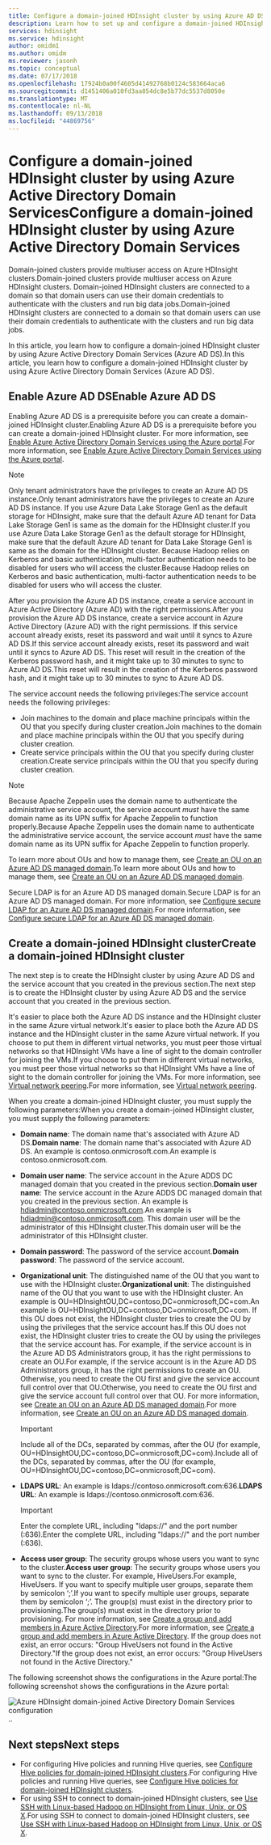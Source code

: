```yaml
---
title: Configure a domain-joined HDInsight cluster by using Azure AD DS
description: Learn how to set up and configure a domain-joined HDInsight cluster by using Azure Active Directory Domain Services
services: hdinsight
ms.service: hdinsight
author: omidm1
ms.author: omidm
ms.reviewer: jasonh
ms.topic: conceptual
ms.date: 07/17/2018
ms.openlocfilehash: 17924b0a00f4605d41492768b0124c583664aca6
ms.sourcegitcommit: d1451406a010fd3aa854dc8e5b77dc5537d8050e
ms.translationtype: MT
ms.contentlocale: nl-NL
ms.lasthandoff: 09/13/2018
ms.locfileid: "44869756"
---
```

# <a name="configure-a-domain-joined-hdinsight-cluster-by-using-azure-active-directory-domain-services"></a><span data-ttu-id="c3022-103">Configure a domain-joined HDInsight cluster by using Azure Active Directory Domain Services</span><span class="sxs-lookup"><span data-stu-id="c3022-103">Configure a domain-joined HDInsight cluster by using Azure Active Directory Domain Services</span></span>

<span data-ttu-id="c3022-104">Domain-joined clusters provide multiuser access on Azure HDInsight clusters.</span><span class="sxs-lookup"><span data-stu-id="c3022-104">Domain-joined clusters provide multiuser access on Azure HDInsight clusters.</span></span> <span data-ttu-id="c3022-105">Domain-joined HDInsight clusters are connected to a domain so that domain users can use their domain credentials to authenticate with the clusters and run big data jobs.</span><span class="sxs-lookup"><span data-stu-id="c3022-105">Domain-joined HDInsight clusters are connected to a domain so that domain users can use their domain credentials to authenticate with the clusters and run big data jobs.</span></span> 

<span data-ttu-id="c3022-106">In this article, you learn how to configure a domain-joined HDInsight cluster by using Azure Active Directory Domain Services (Azure AD DS).</span><span class="sxs-lookup"><span data-stu-id="c3022-106">In this article, you learn how to configure a domain-joined HDInsight cluster by using Azure Active Directory Domain Services (Azure AD DS).</span></span>

## <a name="enable-azure-ad-ds"></a><span data-ttu-id="c3022-107">Enable Azure AD DS</span><span class="sxs-lookup"><span data-stu-id="c3022-107">Enable Azure AD DS</span></span>

<span data-ttu-id="c3022-108">Enabling Azure AD DS is a prerequisite before you can create a domain-joined HDInsight cluster.</span><span class="sxs-lookup"><span data-stu-id="c3022-108">Enabling Azure AD DS is a prerequisite before you can create a domain-joined HDInsight cluster.</span></span> <span data-ttu-id="c3022-109">For more information, see [Enable Azure Active Directory Domain Services using the Azure portal](../../active-directory-domain-services/active-directory-ds-getting-started.md).</span><span class="sxs-lookup"><span data-stu-id="c3022-109">For more information, see [Enable Azure Active Directory Domain Services using the Azure portal](../../active-directory-domain-services/active-directory-ds-getting-started.md).</span></span> 

> [!NOTE]
> <span data-ttu-id="c3022-110">Only tenant administrators have the privileges to create an Azure AD DS instance.</span><span class="sxs-lookup"><span data-stu-id="c3022-110">Only tenant administrators have the privileges to create an Azure AD DS instance.</span></span> <span data-ttu-id="c3022-111">If you use Azure Data Lake Storage Gen1 as the default storage for HDInsight, make sure that the default Azure AD tenant for Data Lake Storage Gen1 is same as the domain for the HDInsight cluster.</span><span class="sxs-lookup"><span data-stu-id="c3022-111">If you use Azure Data Lake Storage Gen1 as the default storage for HDInsight, make sure that the default Azure AD tenant for Data Lake Storage Gen1 is same as the domain for the HDInsight cluster.</span></span> <span data-ttu-id="c3022-112">Because Hadoop relies on Kerberos and basic authentication, multi-factor authentication needs to be disabled for users who will access the cluster.</span><span class="sxs-lookup"><span data-stu-id="c3022-112">Because Hadoop relies on Kerberos and basic authentication, multi-factor authentication needs to be disabled for users who will access the cluster.</span></span>

<span data-ttu-id="c3022-113">After you provision the Azure AD DS instance, create a service account in Azure Active Directory (Azure AD) with the right permissions.</span><span class="sxs-lookup"><span data-stu-id="c3022-113">After you provision the Azure AD DS instance, create a service account in Azure Active Directory (Azure AD) with the right permissions.</span></span> <span data-ttu-id="c3022-114">If this service account already exists, reset its password and wait until it syncs to Azure AD DS.</span><span class="sxs-lookup"><span data-stu-id="c3022-114">If this service account already exists, reset its password and wait until it syncs to Azure AD DS.</span></span> <span data-ttu-id="c3022-115">This reset will result in the creation of the Kerberos password hash, and it might take up to 30 minutes to sync to Azure AD DS.</span><span class="sxs-lookup"><span data-stu-id="c3022-115">This reset will result in the creation of the Kerberos password hash, and it might take up to 30 minutes to sync to Azure AD DS.</span></span> 

<span data-ttu-id="c3022-116">The service account needs the following privileges:</span><span class="sxs-lookup"><span data-stu-id="c3022-116">The service account needs the following privileges:</span></span>

- <span data-ttu-id="c3022-117">Join machines to the domain and place machine principals within the OU that you specify during cluster creation.</span><span class="sxs-lookup"><span data-stu-id="c3022-117">Join machines to the domain and place machine principals within the OU that you specify during cluster creation.</span></span>
- <span data-ttu-id="c3022-118">Create service principals within the OU that you specify during cluster creation.</span><span class="sxs-lookup"><span data-stu-id="c3022-118">Create service principals within the OU that you specify during cluster creation.</span></span>

> [!NOTE]
> <span data-ttu-id="c3022-119">Because Apache Zeppelin uses the domain name to authenticate the administrative service account, the service account *must* have the same domain name as its UPN suffix for Apache Zeppelin to function properly.</span><span class="sxs-lookup"><span data-stu-id="c3022-119">Because Apache Zeppelin uses the domain name to authenticate the administrative service account, the service account *must* have the same domain name as its UPN suffix for Apache Zeppelin to function properly.</span></span>

<span data-ttu-id="c3022-120">To learn more about OUs and how to manage them, see [Create an OU on an Azure AD DS managed domain](../../active-directory-domain-services/active-directory-ds-admin-guide-create-ou.md).</span><span class="sxs-lookup"><span data-stu-id="c3022-120">To learn more about OUs and how to manage them, see [Create an OU on an Azure AD DS managed domain](../../active-directory-domain-services/active-directory-ds-admin-guide-create-ou.md).</span></span> 

<span data-ttu-id="c3022-121">Secure LDAP is for an Azure AD DS managed domain.</span><span class="sxs-lookup"><span data-stu-id="c3022-121">Secure LDAP is for an Azure AD DS managed domain.</span></span> <span data-ttu-id="c3022-122">For more information, see [Configure secure LDAP for an Azure AD DS managed domain](../../active-directory-domain-services/active-directory-ds-admin-guide-configure-secure-ldap.md).</span><span class="sxs-lookup"><span data-stu-id="c3022-122">For more information, see [Configure secure LDAP for an Azure AD DS managed domain](../../active-directory-domain-services/active-directory-ds-admin-guide-configure-secure-ldap.md).</span></span>

## <a name="create-a-domain-joined-hdinsight-cluster"></a><span data-ttu-id="c3022-123">Create a domain-joined HDInsight cluster</span><span class="sxs-lookup"><span data-stu-id="c3022-123">Create a domain-joined HDInsight cluster</span></span>

<span data-ttu-id="c3022-124">The next step is to create the HDInsight cluster by using Azure AD DS and the service account that you created in the previous section.</span><span class="sxs-lookup"><span data-stu-id="c3022-124">The next step is to create the HDInsight cluster by using Azure AD DS and the service account that you created in the previous section.</span></span>

<span data-ttu-id="c3022-125">It's easier to place both the Azure AD DS instance and the HDInsight cluster in the same Azure virtual network.</span><span class="sxs-lookup"><span data-stu-id="c3022-125">It's easier to place both the Azure AD DS instance and the HDInsight cluster in the same Azure virtual network.</span></span> <span data-ttu-id="c3022-126">If you choose to put them in different virtual networks, you must peer those virtual networks so that HDInsight VMs have a line of sight to the domain controller for joining the VMs.</span><span class="sxs-lookup"><span data-stu-id="c3022-126">If you choose to put them in different virtual networks, you must peer those virtual networks so that HDInsight VMs have a line of sight to the domain controller for joining the VMs.</span></span> <span data-ttu-id="c3022-127">For more information, see [Virtual network peering](../../virtual-network/virtual-network-peering-overview.md).</span><span class="sxs-lookup"><span data-stu-id="c3022-127">For more information, see [Virtual network peering](../../virtual-network/virtual-network-peering-overview.md).</span></span>

<span data-ttu-id="c3022-128">When you create a domain-joined HDInsight cluster, you must supply the following parameters:</span><span class="sxs-lookup"><span data-stu-id="c3022-128">When you create a domain-joined HDInsight cluster, you must supply the following parameters:</span></span>

- <span data-ttu-id="c3022-129">**Domain name**: The domain name that's associated with Azure AD DS.</span><span class="sxs-lookup"><span data-stu-id="c3022-129">**Domain name**: The domain name that's associated with Azure AD DS.</span></span> <span data-ttu-id="c3022-130">An example is contoso.onmicrosoft.com.</span><span class="sxs-lookup"><span data-stu-id="c3022-130">An example is contoso.onmicrosoft.com.</span></span>

- <span data-ttu-id="c3022-131">**Domain user name**: The service account in the Azure ADDS DC managed domain that you created in the previous section.</span><span class="sxs-lookup"><span data-stu-id="c3022-131">**Domain user name**: The service account in the Azure ADDS DC managed domain that you created in the previous section.</span></span> <span data-ttu-id="c3022-132">An example is hdiadmin@contoso.onmicrosoft.com.</span><span class="sxs-lookup"><span data-stu-id="c3022-132">An example is hdiadmin@contoso.onmicrosoft.com.</span></span> <span data-ttu-id="c3022-133">This domain user will be the administrator of this HDInsight cluster.</span><span class="sxs-lookup"><span data-stu-id="c3022-133">This domain user will be the administrator of this HDInsight cluster.</span></span>

- <span data-ttu-id="c3022-134">**Domain password**: The password of the service account.</span><span class="sxs-lookup"><span data-stu-id="c3022-134">**Domain password**: The password of the service account.</span></span>

- <span data-ttu-id="c3022-135">**Organizational unit**: The distinguished name of the OU that you want to use with the HDInsight cluster.</span><span class="sxs-lookup"><span data-stu-id="c3022-135">**Organizational unit**: The distinguished name of the OU that you want to use with the HDInsight cluster.</span></span> <span data-ttu-id="c3022-136">An example is OU=HDInsightOU,DC=contoso,DC=onmicrosoft,DC=com.</span><span class="sxs-lookup"><span data-stu-id="c3022-136">An example is OU=HDInsightOU,DC=contoso,DC=onmicrosoft,DC=com.</span></span> <span data-ttu-id="c3022-137">If this OU does not exist, the HDInsight cluster tries to create the OU by using the privileges that the service account has.</span><span class="sxs-lookup"><span data-stu-id="c3022-137">If this OU does not exist, the HDInsight cluster tries to create the OU by using the privileges that the service account has.</span></span> <span data-ttu-id="c3022-138">For example, if the service account is in the Azure AD DS Administrators group, it has the right permissions to create an OU.</span><span class="sxs-lookup"><span data-stu-id="c3022-138">For example, if the service account is in the Azure AD DS Administrators group, it has the right permissions to create an OU.</span></span> <span data-ttu-id="c3022-139">Otherwise, you need to create the OU first and give the service account full control over that OU.</span><span class="sxs-lookup"><span data-stu-id="c3022-139">Otherwise, you need to create the OU first and give the service account full control over that OU.</span></span> <span data-ttu-id="c3022-140">For more information, see [Create an OU on an Azure AD DS managed domain](../../active-directory-domain-services/active-directory-ds-admin-guide-create-ou.md).</span><span class="sxs-lookup"><span data-stu-id="c3022-140">For more information, see [Create an OU on an Azure AD DS managed domain](../../active-directory-domain-services/active-directory-ds-admin-guide-create-ou.md).</span></span>

    > [!IMPORTANT]
    > <span data-ttu-id="c3022-141">Include all of the DCs, separated by commas, after the OU (for example, OU=HDInsightOU,DC=contoso,DC=onmicrosoft,DC=com).</span><span class="sxs-lookup"><span data-stu-id="c3022-141">Include all of the DCs, separated by commas, after the OU (for example, OU=HDInsightOU,DC=contoso,DC=onmicrosoft,DC=com).</span></span>

- <span data-ttu-id="c3022-142">**LDAPS URL**: An example is ldaps://contoso.onmicrosoft.com:636.</span><span class="sxs-lookup"><span data-stu-id="c3022-142">**LDAPS URL**: An example is ldaps://contoso.onmicrosoft.com:636.</span></span>

    > [!IMPORTANT]
    > <span data-ttu-id="c3022-143">Enter the complete URL, including "ldaps://" and the port number (:636).</span><span class="sxs-lookup"><span data-stu-id="c3022-143">Enter the complete URL, including "ldaps://" and the port number (:636).</span></span>

- <span data-ttu-id="c3022-144">**Access user group**: The security groups whose users you want to sync to the cluster.</span><span class="sxs-lookup"><span data-stu-id="c3022-144">**Access user group**: The security groups whose users you want to sync to the cluster.</span></span> <span data-ttu-id="c3022-145">For example, HiveUsers.</span><span class="sxs-lookup"><span data-stu-id="c3022-145">For example, HiveUsers.</span></span> <span data-ttu-id="c3022-146">If you want to specify multiple user groups, separate them by semicolon ‘;’.</span><span class="sxs-lookup"><span data-stu-id="c3022-146">If you want to specify multiple user groups, separate them by semicolon ‘;’.</span></span> <span data-ttu-id="c3022-147">The group(s) must exist in the directory prior to provisioning.</span><span class="sxs-lookup"><span data-stu-id="c3022-147">The group(s) must exist in the directory prior to provisioning.</span></span> <span data-ttu-id="c3022-148">For more information, see [Create a group and add members in Azure Active Directory](../../active-directory/fundamentals/active-directory-groups-create-azure-portal.md).</span><span class="sxs-lookup"><span data-stu-id="c3022-148">For more information, see [Create a group and add members in Azure Active Directory](../../active-directory/fundamentals/active-directory-groups-create-azure-portal.md).</span></span> <span data-ttu-id="c3022-149">If the group does not exist, an error occurs: "Group HiveUsers not found in the Active Directory."</span><span class="sxs-lookup"><span data-stu-id="c3022-149">If the group does not exist, an error occurs: "Group HiveUsers not found in the Active Directory."</span></span>

<span data-ttu-id="c3022-150">The following screenshot shows the configurations in the Azure portal:</span><span class="sxs-lookup"><span data-stu-id="c3022-150">The following screenshot shows the configurations in the Azure portal:</span></span>

   ![Azure HDInsight domain-joined Active Directory Domain Services configuration](./media/apache-domain-joined-configure-using-azure-adds/hdinsight-domain-joined-configuration-azure-aads-portal.png)<span data-ttu-id="c3022-152">.</span><span class="sxs-lookup"><span data-stu-id="c3022-152">.</span></span>


## <a name="next-steps"></a><span data-ttu-id="c3022-153">Next steps</span><span class="sxs-lookup"><span data-stu-id="c3022-153">Next steps</span></span>
* <span data-ttu-id="c3022-154">For configuring Hive policies and running Hive queries, see [Configure Hive policies for domain-joined HDInsight clusters](apache-domain-joined-run-hive.md).</span><span class="sxs-lookup"><span data-stu-id="c3022-154">For configuring Hive policies and running Hive queries, see [Configure Hive policies for domain-joined HDInsight clusters](apache-domain-joined-run-hive.md).</span></span>
* <span data-ttu-id="c3022-155">For using SSH to connect to domain-joined HDInsight clusters, see [Use SSH with Linux-based Hadoop on HDInsight from Linux, Unix, or OS X](../hdinsight-hadoop-linux-use-ssh-unix.md#domainjoined).</span><span class="sxs-lookup"><span data-stu-id="c3022-155">For using SSH to connect to domain-joined HDInsight clusters, see [Use SSH with Linux-based Hadoop on HDInsight from Linux, Unix, or OS X](../hdinsight-hadoop-linux-use-ssh-unix.md#domainjoined).</span></span>

